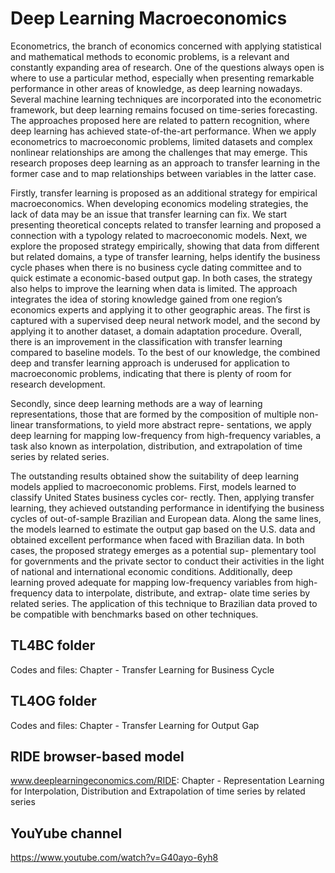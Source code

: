 # Deep Learning Macroeconomics

Econometrics, the branch of economics concerned with applying statistical and mathematical methods to economic problems, is a relevant and constantly expanding area of research. One of the questions always open is where to use a particular method, especially when presenting remarkable performance in other areas of knowledge, as deep learning nowadays. Several machine learning techniques are incorporated into the econometric framework, but deep learning remains focused on time-series forecasting. The approaches proposed here are related to pattern recognition, where deep learning has achieved state-of-the-art performance. When we apply econometrics to macroeconomic problems, limited datasets and complex nonlinear relationships are among the challenges that may emerge. This research proposes deep learning as an approach to transfer learning in the former case and to map relationships between variables in the latter case.

Firstly, transfer learning is proposed as an additional strategy for empirical macroeconomics. When developing economics modeling strategies, the lack of data may be an issue that transfer learning can fix. We start presenting theoretical concepts related to transfer learning and proposed a connection with a typology related to macroeconomic models. Next, we explore the proposed strategy empirically, showing that data from different but related domains, a type of transfer learning, helps identify the business cycle phases when there is no business cycle dating committee and to quick estimate a economic-based output gap. In both cases, the strategy also helps to improve the learning when data is limited. The approach integrates the idea of storing knowledge gained from one region’s economics experts and applying it to other geographic areas. The first is captured with a supervised deep neural network model, and the second by applying it to another dataset, a domain adaptation procedure. Overall, there is an improvement in the classification with transfer learning compared to baseline models. To the best of our knowledge, the combined deep and transfer learning approach is underused for application to macroeconomic problems, indicating that there is plenty of room for research development.

Secondly, since deep learning methods are a way of learning representations, those that are formed by the composition of multiple non-linear transformations, to yield more abstract repre- sentations, we apply deep learning for mapping low-frequency from high-frequency variables, a task also known as interpolation, distribution, and extrapolation of time series by related series.

The outstanding results obtained show the suitability of deep learning models applied to macroeconomic problems. First, models learned to classify United States business cycles cor- rectly. Then, applying transfer learning, they achieved outstanding performance in identifying the business cycles of out-of-sample Brazilian and European data. Along the same lines, the models learned to estimate the output gap based on the U.S. data and obtained excellent performance when faced with Brazilian data. In both cases, the proposed strategy emerges as a potential sup- plementary tool for governments and the private sector to conduct their activities in the light of national and international economic conditions. Additionally, deep learning proved adequate for mapping low-frequency variables from high-frequency data to interpolate, distribute, and extrap- olate time series by related series. The application of this technique to Brazilian data proved to be compatible with benchmarks based on other techniques.


## TL4BC folder
Codes and files: Chapter - Transfer Learning for Business Cycle

## TL4OG folder
Codes and files: Chapter - Transfer Learning for Output Gap 

## RIDE browser-based model 
www.deeplearningeconomics.com/RIDE: Chapter - Representation Learning for Interpolation, Distribution and Extrapolation of time series by related series

## YouYube channel
https://www.youtube.com/watch?v=G40ayo-6yh8
